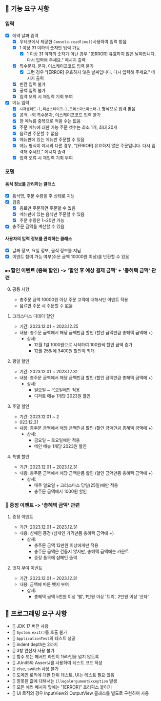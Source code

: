 ## 🚀 기능 요구 사항

### 입력
- [x] 예약 날짜 입력
  - [x] 우테코에서 제공한 `Console.readline()`사용하여 입력 받음
  - [x] 1 이상 31 이하의 숫자만 입력 가능
    - [x] 1 이상 31 이하의 숫자가 아닌 경우 "[ERROR] 유효하지 않은 날짜입니다. 다시 입력해 주세요." 메시지 출력
  - [x] 특수문자, 문자, 이스케이프코드 입력 불가
    - [x] 그런 경우 "[ERROR] 유효하지 않은 날짜입니다. 다시 입력해 주세요." 메시지 출력
  - [x] 빈칸 입력 불가
  - [x] 공백 입력 불가
  - [x] 입력 오류 시 재입력 기회 부여

- [x] 메뉴 입력
  - [x] `시저샐러드-1,티본스테이크-1,크리스마스파스타-1` 형식으로 입력 받음
  - [x] 공백, -외 특수문자, 이스케이프코드 입력 불가
  - [x] 한 메뉴를 중복으로 적을 수는 없음
  - [x] 주문 메뉴에 대한 가능 주문 갯수는 최소 1개, 최대 20개
  - [x] 음료만 주문할 수 없음
  - [x] 메뉴판에 있는 메뉴만 주문할 수 있음
  - [x] 메뉴 형식이 예시와 다른 경우, "[ERROR] 유효하지 않은 주문입니다. 다시 입력해 주세요." 메시지 출력
  - [x] 입력 오류 시 재입력 기회 부여

### 모델

#### 음식 정보를 관리하는 클래스
- [x] 음식명, 주문 수량을 주 상태로 지님
- [x] 검증
  - [x] 음료만 주문하면 주문할 수 없음
  - [x] 메뉴판에 있는 음식만 주문할 수 있음
  - [x] 주문 수량은 1~20만 가능
- [x] 총주문 금액을 계산할 수 있음

#### 사용자의 입력 정보를 관리하는 클래스
- [x] 날짜 정보, 요일 정보, 음식 정보를 지님
- [x] 이벤트 참여 가능 여부(주문 금액 10000원 이상)를 반환할 수 있음

### 💵 할인 이벤트 (중복 할인) -> '할인 후 예상 결제 금액' + '총혜택 금액' 관련
0. 공통 사항
   - 총주문 금액 10000원 이상 주문 고객에 대해서만 이벤트 적용
   - 음료만 주문 시 주문할 수 없음

1. 크리스마스 디데이 할인
   - 기간: 2023.12.01 ~ 2023.12.25
   - 내용: 총주문 금액에서 해당 금액만큼 할인 (할인 금액만큼 총혜택 금액에 +)
     - 상세:
       - 12월 1일 1000원으로 시작하여 100원씩 할인 금액 증가
       - 12월 25일에 3400원 할인이 최대

2. 평일 할인
   - 기간: 2023.12.01 ~ 2023.12.31
   - 내용: 총주문 금액에서 해당 금액만큼 할인 (할인 금액만큼 총혜택 금액에 +)
     - 상세:
       - 일요일 ~ 목요일에만 적용
       - 디저트 메뉴 1개당 2023원 할인

3. 주말 할인
   - 기간: 2023.12.01 ~ 2
   - 023.12.31
   - 내용: 총주문 금액에서 해당 금액만큼 할인 (할인 금액만큼 총혜택 금액에 +)
     - 상세:
       - 금요일 ~ 토요일에만 적용
       - 메인 메뉴 1개당 2023원 할인

4. 특별 할인
   - 기간: 2023.12.01 ~ 2023.12.31
   - 내용: 총주문 금액에서 해당 금액만큼 할인 (할인 금액만큼 총혜택 금액에 +)
     - 상세:
       - 매주 일요일 + 크리스마스 당일(25일)에만 적용
       - 총주문 금액에서 1000원 할인


### 🍾 증정 이벤트  -> '총혜택 금액' 관련
1. 증정 이벤트
   - 기간: 2023.12.01 ~ 2023.12.31
   - 내용: 샴페인 증정 (샴페인 가격만큼 총혜택 금액에 +)
     - 상세:
       - 총주문 금액 12만원 이상에게만 적용
       - 총주문 금액은 건들지 않지만, 총혜택 금액에는 카운트
       - 증정 품목에 샴페인 출력

2. 뱃지 부여 이벤트
   - 기간: 2023.12.01 ~ 2023.12.31
   - 내용: 금액에 따른 뱃지 부여
     - 상세:
       - 총혜택 금액 5천원 이상 '별', 1만원 이상 '트리', 2만원 이상 '산타'


## 🎯 프로그래밍 요구 사항
- [] JDK 17 버전 사용
- [] `System.exit()`를 호출 불가
- [] `ApplicationTest`의 테스트 성공
- [] indent depth는 2까지 
- [] 3항 연산자 사용 불가
- [] 함수 또는 메서드 라인이 15라인을 넘지 않도록
- [] JUnit5와 AssertJ를 사용하여 테스트 코드 작성
- [] else, switch 사용 불가
- [] 도메인 로직에 대한 단위 테스트, UI는 테스트 필요 없음
- [] 잘못된 값에 대해서는 `IllegalArgumentException` 발생
- [] 모든 에러 메시지 앞에는 "[ERROR]" 프리픽스 붙이기
- [] UI 로직의 경우 InputView와 OutputView 클래스를 별도로 구현하여 사용